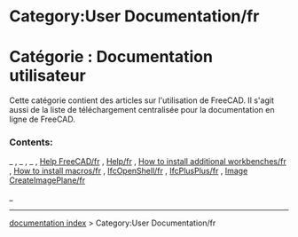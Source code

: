 # Category:User Documentation/fr
# Catégorie : Documentation utilisateur 

Cette catégorie contient des articles sur l\'utilisation de FreeCAD. Il s\'agit aussi de la liste de téléchargement centralisée pour la documentation en ligne de FreeCAD.

### Contents:

_ , _ , _ , [Help FreeCAD/fr](Help_FreeCAD/fr.md) , [Help/fr](Help/fr.md) , [How to install additional workbenches/fr](How_to_install_additional_workbenches/fr.md) , [How to install macros/fr](How_to_install_macros/fr.md) , [IfcOpenShell/fr](IfcOpenShell/fr.md) , [IfcPlusPlus/fr](IfcPlusPlus/fr.md) , [Image CreateImagePlane/fr](Image_CreateImagePlane/fr.md)

_

---
[documentation index](../README.md) > Category:User Documentation/fr
